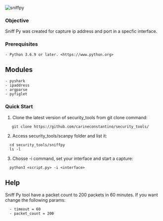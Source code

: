 ![sniffpy](https://user-images.githubusercontent.com/53983340/80156123-866cf700-8599-11ea-9dbd-a3236a50e380.jpg)

### Objective

Sniff Py was created for capture ip address and port in a specfic interface. 

### Prerequisites

```
- Python 3.6.9 or later. <https://www.python.org>
```
 
 ## Modules

```
- pyshark
- ipaddress
- argparse
- pyfiglet
```

### Quick Start

1. Clone the latest version of security_tools from git clone command:

 ```
    git clone https://github.com/carineconstantino/security_tools/
 ```
    
 2. Access security_tools/scanpy folder and list it:
 
 ```
   cd security_tools/sniffpy
   ls -l 
 ```
 
 3. Chosse -i command, set your interface and start a capture: 
 
 ```
   python3 <script.py> -i <interface> 
 ```
 
 ## Help
 
Sniff Py tool have a packet count to 200 packets in 60 minutes. If you want change the following params: 

 ```
   - timeout = 60
   - packet_count = 200
 ```


